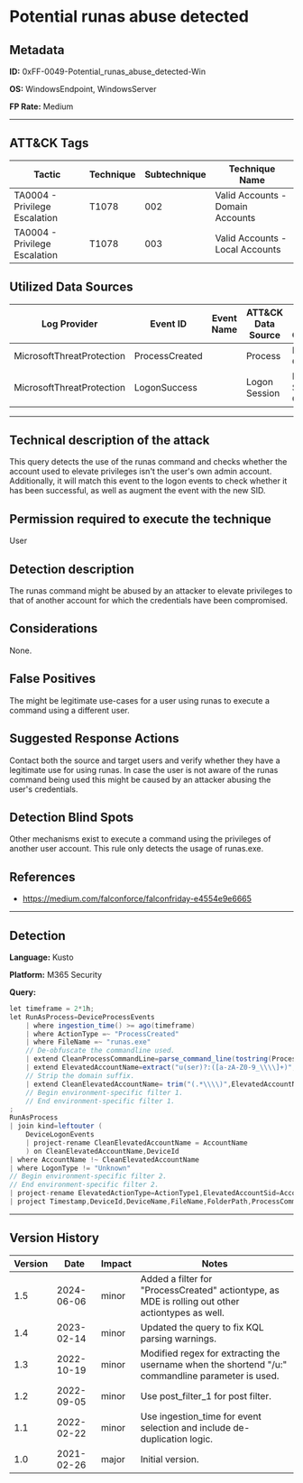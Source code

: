 # Potential runas abuse detected

## Metadata
**ID:** 0xFF-0049-Potential_runas_abuse_detected-Win

**OS:** WindowsEndpoint, WindowsServer

**FP Rate:** Medium

---

## ATT&CK Tags

| Tactic | Technique | Subtechnique | Technique Name |
|---|---|---| --- |
| TA0004 - Privilege Escalation | T1078 | 002 | Valid Accounts - Domain Accounts|
| TA0004 - Privilege Escalation | T1078 | 003 | Valid Accounts - Local Accounts|

## Utilized Data Sources

| Log Provider | Event ID | Event Name | ATT&CK Data Source | ATT&CK Data Component|
|---------|---------|----------|---------|---------|
|MicrosoftThreatProtection|ProcessCreated||Process|Process Creation|
|MicrosoftThreatProtection|LogonSuccess||Logon Session|Logon Session Creation|
---

## Technical description of the attack
This query detects the use of the runas command and checks whether the account used to elevate privileges isn't the user's own admin account. Additionally, it will match this event to the logon events to check whether it has been successful, as well as augment the event with the new SID.


## Permission required to execute the technique
User

## Detection description
The runas command might be abused by an attacker to elevate privileges to that of another account for which the credentials have been compromised.


## Considerations
None.


## False Positives
The might be legitimate use-cases for a user using runas to execute a command using a different user.


## Suggested Response Actions
Contact both the source and target users and verify whether they have a legitimate use for using runas. In case the user is not aware of the runas command being used this might be caused by an attacker abusing the user's credentials.


## Detection Blind Spots
Other mechanisms exist to execute a command using the privileges of another user account. This rule only detects the usage of runas.exe.


## References
* https://medium.com/falconforce/falconfriday-e4554e9e6665

---
## Detection

**Language:** Kusto

**Platform:** M365 Security

**Query:**
```C#
let timeframe = 2*1h;
let RunAsProcess=DeviceProcessEvents
    | where ingestion_time() >= ago(timeframe)
    | where ActionType =~ "ProcessCreated"
    | where FileName =~ "runas.exe"
    // De-obfuscate the commandline used.
    | extend CleanProcessCommandLine=parse_command_line(tostring(ProcessCommandLine), "windows")
    | extend ElevatedAccountName=extract("u(ser)?:([a-zA-Z0-9_\\\\]+)",2,tostring(CleanProcessCommandLine))
    // Strip the domain suffix.
    | extend CleanElevatedAccountName= trim("(.*\\\\)",ElevatedAccountName)
    // Begin environment-specific filter 1.
    // End environment-specific filter 1.
;
RunAsProcess
| join kind=leftouter (
    DeviceLogonEvents
    | project-rename CleanElevatedAccountName = AccountName
    ) on CleanElevatedAccountName,DeviceId
| where AccountName !~ CleanElevatedAccountName
| where LogonType != "Unknown"
// Begin environment-specific filter 2.
// End environment-specific filter 2.
| project-rename ElevatedActionType=ActionType1,ElevatedAccountSid=AccountSid1
| project Timestamp,DeviceId,DeviceName,FileName,FolderPath,ProcessCommandLine,SHA256,ProcessIntegrityLevel,AccountDomain,AccountName,AccountSid, LogonId, InitiatingProcessFileName,InitiatingProcessFolderPath,InitiatingProcessCommandLine,ElevatedAccountName,CleanElevatedAccountName,ElevatedActionType,LogonType,ElevatedAccountSid,IsLocalAdmin, ReportId,InitiatingProcessAccountUpn
```

---

## Version History
| Version | Date | Impact | Notes |
|---------|------|--------|------|
| 1.5  | 2024-06-06| minor | Added a filter for "ProcessCreated" actiontype, as MDE is rolling out other actiontypes as well. |
| 1.4  | 2023-02-14| minor | Updated the query to fix KQL parsing warnings. |
| 1.3  | 2022-10-19| minor | Modified regex for extracting the username when the shortend "/u:" commandline parameter is used. |
| 1.2  | 2022-09-05| minor | Use post_filter_1 for post filter. |
| 1.1  | 2022-02-22| minor | Use ingestion_time for event selection and include de-duplication logic. |
| 1.0  | 2021-02-26| major | Initial version. |